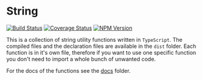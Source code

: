 # String

[![Build Status](https://travis-ci.org/joppe/string.svg?branch=master)](https://travis-ci.org/joppe/string) [![Coverage Status](https://coveralls.io/repos/github/joppe/string/badge.svg?branch=master)](https://coveralls.io/github/joppe/string?branch=master) [![NPM Version](https://img.shields.io/npm/v/@apestaartje/string.svg?style=flat-square)](https://www.npmjs.com/package/@apestaartje/string)

This is a collection of string utility functions written in `TypeScript`. The compiled files and the declaration files
are available in the `dist` folder.
Each function is in it's own file, therefore if you want to use one specific function you don't need to import a whole
bunch of unwanted code.

For the docs of the functions see the [docs](docs/) folder.
